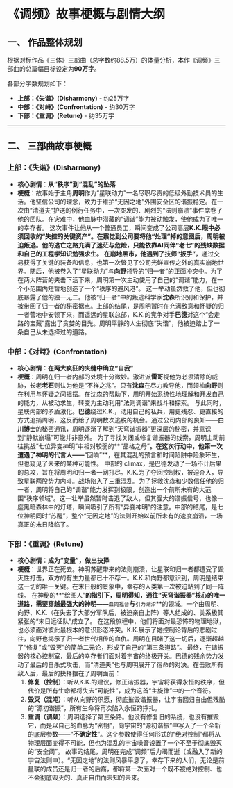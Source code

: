 # 《调频》故事梗概与剧情大纲

## 一、 作品整体规划

根据对标作品《三体》三部曲（总字数约88.5万）的体量分析，本作《调频》三部曲的总篇幅目标设定为**90万字**。

各部分字数规划如下：
*   **上部：《失谐》(Disharmony)** - 约25万字
*   **中部：《对峙》(Confrontation)** - 约30万字
*   **下部：《重调》(Retune)** - 约35万字

---

## 二、 三部曲故事梗概

### 上部：《失谐》(Disharmony)
*   **核心剧情**：**从“秩序”到“混乱”的坠落**
*   **梗概**：故事始于主角**周明**作为“星联动力”一名尽职尽责的低级外勤技术员的生活。他坚信公司的理念，致力于维护“无因之地”外围安全区的谐振稳定。在一次由“清道夫”护送的例行任务中，一次突发的、剧烈的“法则崩溃”事件席卷了他的团队。在灾难中，他血脉中潜藏的“调谐”能力被动触发，使他成为了唯一的幸存者。
    这次事件让他从一个普通员工，瞬间变成了公司高层**K.K.**眼中必须回收的“失控的关键资产”。在察觉到公司要将他“处理”掉的意图后，周明被迫叛逃。他的逃亡之路充满了迷茫与危险，只能依靠AI同伴**“老七”**的残缺数据和自己的工程学知识勉强求生。
    在崩地黑市，他遇到了技师**“扳手”**，通过交易获得了关键的装备和信息，也第一次瞥见了公司光鲜宣传之外的真实崩地世界。随后，他被卷入了“星联动力”与**向野**领导的“归一者”的正面冲突中。为了在两大阵营的夹击下活下来，周明第一次主动使用了自己的“调谐”能力，在一个小范围内短暂地创造了一个“秩序的避风港”。
    这一举动虽然救了他，但也彻底暴露了他的独一无二。他被“归一者”中的叛逃科学家**沈森**所识别和保护，并被带回了归一者的秘密据点。上部的结尾，是周明暂时在充满敌意和怀疑的归一者营地中安顿下来，而遥远的星联总部，K.K.的竞争对手**巴德**对这个“会走路的宝藏”露出了贪婪的目光。周明平静的人生彻底“失谐”，他被迫踏上了一条自己从未选择过的道路。

### 中部：《对峙》(Confrontation)
*   **核心剧情**：**在两大疯狂的夹缝中确立“自我”**
*   **梗概**：周明在归一者内部的处境十分微妙。激进派**雷哥**视他为必须清除的威胁，长老**老石**则认为他是“不祥之兆”。只有**沈森**在尽力教导他，而领袖**向野**则在利用与怀疑之间摇摆。在沈森的帮助下，周明开始系统性地理解和开发自己的能力，从被动求生，转变为主动利用“法则调谐”来战斗和探索。
    与此同时，星联内部的矛盾激化。**巴德**绕过K.K.，动用自己的私兵，用更残忍、更直接的方式追捕周明，这反而给了周明数次逃脱的机会。通过公司内部的良知——**白川博士**的秘密通讯，周明逐渐了解到“天穹谐振器”更深层的秘密，并意识到“静默崩塌”可能并非意外。
    为了寻找关闭或修复谐振器的线索，周明主动前往挑战“七位异变神明”中相对较弱的**“晶格之母”**。在这次行动中，他第一次遭遇了神明的代言人——**“回响”**，在其混乱的预言和时间陷阱中险象环生，但也窥见了未来的某种可能性。
    中部的 climax，是巴德发动了一场不计后果的总攻，旨在将周明和归一者一网打尽。K.K.为了夺回控制权，被迫介入，导致星联两股势力内斗。战场陷入了三重混乱。为了拯救沈森和少数信任他的归一者，周明将自己的“调谐”能力发挥到极限，创造出一个前所未有的大范围“秩序领域”。这一壮举虽然暂时击退了敌人，但其强大的谐振信号，也像一座黑暗森林中的灯塔，瞬间吸引了所有“异变神明”的注意。中部的结尾，是七位神明同时“苏醒”，整个“无因之地”的法则开始以前所未有的速度崩溃，一场真正的末日降临了。

### 下部：《重调》(Retune)
*   **核心剧情**：**成为“变量”，做出抉择**
*   **梗概**：世界正在死去。神明苏醒带来的法则崩溃，让星联和归一者都遭受了毁灭性打击，双方的有生力量都已十不存一。K.K.和向野都意识到，周明是结束这一切的唯一关键。在末日般的景象中，幸存的人类第一次被迫站到了同一阵线。
    在神秘的**“绘图人”**的指引下，周明得知，通往“天穹谐振器”核心的唯一道路，需要穿越最强大的神明——**`血肉福音`**与**`引力潮汐`**的领域。一个由周明、向野、K.K.（在失去了大部分军队后，被迫亲自上阵）等人组成的、关系极其紧张的“末日远征队”成立了。
    在这段旅程中，他们将面对最恐怖的物理地狱，也必须面对彼此最根本的意识形态冲突。K.K.展示了她控制论背后的悲剧过往，向野也揭示了归一者世代相传的血仇。周明在目睹了这一切后，逐渐超越了“修复”或“毁灭”的简单二元论，形成了自己的“第三条道路”。
    最终，在谐振器的核心控制室，最后的幸存者们面对着宇宙的终极开关。巴德的残余势力发动了最后的自杀式攻击，而“清道夫”也与周明展开了宿命的对决。在击败所有敌人后，最后的抉择摆在了周明面前：
    1.  **修复（控制）**：听从K.K.的建议，修正谐振器，宇宙将获得永恒的秩序，但代价是所有生命都将失去“可能性”，成为这首“主旋律”中的一个音符。
    2.  **毁灭（混沌）**：听从向野的夙愿，彻底摧毁谐振器，让宇宙回归自由但残酷的“源初谐振”，所有生命将再次陷入永恒的挣扎。
    3.  **重调（调频）**：周明选择了第三条路。他没有修复旧的系统，也没有摧毁它，而是以自己的血脉为“密钥”，向宇宙的“源初谐振”中写入了一个全新的底层参数——“**不确定性**”。这个参数使得任何形式的“绝对控制”都将从物理层面变得不可能，但也为混乱的宇宙噪音设置了一个不至于彻底毁灭的“安全阈”。
    故事的结尾，周明在完成“调频”后力竭而逝（或融入了新的宇宙法则中）。“无因之地”的法则风暴平息了，幸存下来的人们，无论是前星联的成员还是归一者的后裔，都将第一次面对一个既不被绝对控制、也不会彻底毁灭的、真正自由而未知的未来。
